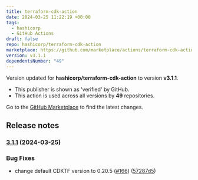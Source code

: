 ```yaml
---
title: terraform-cdk-action
date: 2024-03-25 11:22:19 +00:00
tags:
  - hashicorp
  - GitHub Actions
draft: false
repo: hashicorp/terraform-cdk-action
marketplace: https://github.com/marketplace/actions/terraform-cdk-action
version: v3.1.1
dependentsNumber: "49"
---
```



Version updated for **hashicorp/terraform-cdk-action** to version **v3.1.1**.
- This publisher is shown as 'verified' by GitHub.
- This action is used across all versions by **49** repositories.

Go to the [GitHub Marketplace](https://github.com/marketplace/actions/terraform-cdk-action) to find the latest changes.

## Release notes

### [3.1.1](https://github.com/hashicorp/terraform-cdk-action/compare/v3.1.0...v3.1.1) (2024-03-25)


### Bug Fixes

* change default CDKTF version to 0.20.5 ([#166](https://github.com/hashicorp/terraform-cdk-action/issues/166)) ([57287d5](https://github.com/hashicorp/terraform-cdk-action/commit/57287d581f109d38d9f000819b967b9d1c6a8326))

